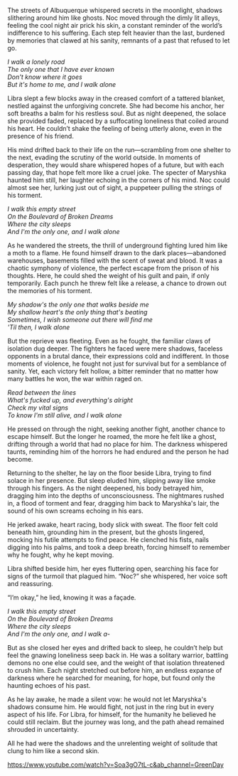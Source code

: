 The streets of Albuquerque whispered secrets in the moonlight, shadows slithering around him like ghosts. Noc moved through the dimly lit alleys, feeling the cool night air prick his skin, a constant reminder of the world’s indifference to his suffering. Each step felt heavier than the last, burdened by memories that clawed at his sanity, remnants of a past that refused to let go.

*I walk a lonely road*  
*The only one that I have ever known*  
*Don't know where it goes*  
*But it's home to me, and I walk alone*

Libra slept a few blocks away in the creased comfort of a tattered blanket, nestled against the unforgiving concrete. She had become his anchor, her soft breaths a balm for his restless soul. But as night deepened, the solace she provided faded, replaced by a suffocating loneliness that coiled around his heart. He couldn’t shake the feeling of being utterly alone, even in the presence of his friend.

His mind drifted back to their life on the run—scrambling from one shelter to the next, evading the scrutiny of the world outside. In moments of desperation, they would share whispered hopes of a future, but with each passing day, that hope felt more like a cruel joke. The specter of Maryshka haunted him still, her laughter echoing in the corners of his mind. Noc could almost see her, lurking just out of sight, a puppeteer pulling the strings of his torment.

*I walk this empty street*  
*On the Boulevard of Broken Dreams*  
*Where the city sleeps*  
*And I'm the only one, and I walk alone*

As he wandered the streets, the thrill of underground fighting lured him like a moth to a flame. He found himself drawn to the dark places—abandoned warehouses, basements filled with the scent of sweat and blood. It was a chaotic symphony of violence, the perfect escape from the prison of his thoughts. Here, he could shed the weight of his guilt and pain, if only temporarily. Each punch he threw felt like a release, a chance to drown out the memories of his torment.

*My shadow's the only one that walks beside me*  
*My shallow heart's the only thing that's beating*  
*Sometimes, I wish someone out there will find me*  
*'Til then, I walk alone*

But the reprieve was fleeting. Even as he fought, the familiar claws of isolation dug deeper. The fighters he faced were mere shadows, faceless opponents in a brutal dance, their expressions cold and indifferent. In those moments of violence, he fought not just for survival but for a semblance of sanity. Yet, each victory felt hollow, a bitter reminder that no matter how many battles he won, the war within raged on.

*Read between the lines*  
*What's fucked up, and everything's alright*  
*Check my vital signs*  
*To know I'm still alive, and I walk alone*

He pressed on through the night, seeking another fight, another chance to escape himself. But the longer he roamed, the more he felt like a ghost, drifting through a world that had no place for him. The darkness whispered taunts, reminding him of the horrors he had endured and the person he had become.

Returning to the shelter, he lay on the floor beside Libra, trying to find solace in her presence. But sleep eluded him, slipping away like smoke through his fingers. As the night deepened, his body betrayed him, dragging him into the depths of unconsciousness. The nightmares rushed in, a flood of torment and fear, dragging him back to Maryshka's lair, the sound of his own screams echoing in his ears.

He jerked awake, heart racing, body slick with sweat. The floor felt cold beneath him, grounding him in the present, but the ghosts lingered, mocking his futile attempts to find peace. He clenched his fists, nails digging into his palms, and took a deep breath, forcing himself to remember why he fought, why he kept moving.

Libra shifted beside him, her eyes fluttering open, searching his face for signs of the turmoil that plagued him. “Noc?” she whispered, her voice soft and reassuring.

“I’m okay,” he lied, knowing it was a façade.

*I walk this empty street*  
*On the Boulevard of Broken Dreams*  
*Where the city sleeps*  
*And I'm the only one, and I walk a-*

But as she closed her eyes and drifted back to sleep, he couldn’t help but feel the gnawing loneliness seep back in. He was a solitary warrior, battling demons no one else could see, and the weight of that isolation threatened to crush him. Each night stretched out before him, an endless expanse of darkness where he searched for meaning, for hope, but found only the haunting echoes of his past.

As he lay awake, he made a silent vow: he would not let Maryshka's shadows consume him. He would fight, not just in the ring but in every aspect of his life. For Libra, for himself, for the humanity he believed he could still reclaim. But the journey was long, and the path ahead remained shrouded in uncertainty. 

All he had were the shadows and the unrelenting weight of solitude that clung to him like a second skin.

https://www.youtube.com/watch?v=Soa3gO7tL-c&ab_channel=GreenDay
